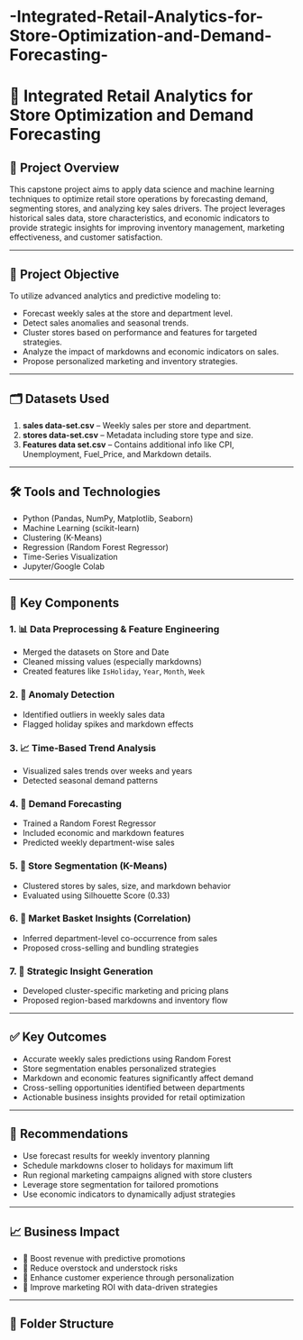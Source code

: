 # -Integrated-Retail-Analytics-for-Store-Optimization-and-Demand-Forecasting-

# 🧠 Integrated Retail Analytics for Store Optimization and Demand Forecasting

## 📌 Project Overview

This capstone project aims to apply data science and machine learning techniques to optimize retail store operations by forecasting demand, segmenting stores, and analyzing key sales drivers. The project leverages historical sales data, store characteristics, and economic indicators to provide strategic insights for improving inventory management, marketing effectiveness, and customer satisfaction.

---

## 🎯 Project Objective

To utilize advanced analytics and predictive modeling to:

- Forecast weekly sales at the store and department level.
- Detect sales anomalies and seasonal trends.
- Cluster stores based on performance and features for targeted strategies.
- Analyze the impact of markdowns and economic indicators on sales.
- Propose personalized marketing and inventory strategies.

---

## 🗂️ Datasets Used

1. **sales data-set.csv** – Weekly sales per store and department.
2. **stores data-set.csv** – Metadata including store type and size.
3. **Features data set.csv** – Contains additional info like CPI, Unemployment, Fuel_Price, and Markdown details.

---

## 🛠️ Tools and Technologies

- Python (Pandas, NumPy, Matplotlib, Seaborn)
- Machine Learning (scikit-learn)
- Clustering (K-Means)
- Regression (Random Forest Regressor)
- Time-Series Visualization
- Jupyter/Google Colab

---

## 🧪 Key Components

### 1. 📊 Data Preprocessing & Feature Engineering
- Merged the datasets on Store and Date
- Cleaned missing values (especially markdowns)
- Created features like `IsHoliday`, `Year`, `Month`, `Week`

### 2. 🚨 Anomaly Detection
- Identified outliers in weekly sales data
- Flagged holiday spikes and markdown effects

### 3. 📈 Time-Based Trend Analysis
- Visualized sales trends over weeks and years
- Detected seasonal demand patterns

### 4. 🔮 Demand Forecasting
- Trained a Random Forest Regressor
- Included economic and markdown features
- Predicted weekly department-wise sales

### 5. 🧩 Store Segmentation (K-Means)
- Clustered stores by sales, size, and markdown behavior
- Evaluated using Silhouette Score (0.33)

### 6. 🧾 Market Basket Insights (Correlation)
- Inferred department-level co-occurrence from sales
- Proposed cross-selling and bundling strategies

### 7. 🧠 Strategic Insight Generation
- Developed cluster-specific marketing and pricing plans
- Proposed region-based markdowns and inventory flow

---

## ✅ Key Outcomes

- Accurate weekly sales predictions using Random Forest
- Store segmentation enables personalized strategies
- Markdown and economic features significantly affect demand
- Cross-selling opportunities identified between departments
- Actionable business insights provided for retail optimization

---

## 📝 Recommendations

- Use forecast results for weekly inventory planning
- Schedule markdowns closer to holidays for maximum lift
- Run regional marketing campaigns aligned with store clusters
- Leverage store segmentation for tailored promotions
- Use economic indicators to dynamically adjust strategies

---

## 📈 Business Impact

- 🔹 Boost revenue with predictive promotions  
- 🔹 Reduce overstock and understock risks  
- 🔹 Enhance customer experience through personalization  
- 🔹 Improve marketing ROI with data-driven strategies

---

## 📂 Folder Structure

